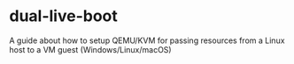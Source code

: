 # dual-live-boot
A guide about how to setup QEMU/KVM for passing resources from a Linux host to a VM guest (Windows/Linux/macOS)
